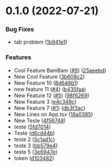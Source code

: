 # 0.1.0 (2022-07-21)


### Bug Fixes

* tab problem ([1b941e1](https://github.com/juninholiveira/channel-mixer-cicd-playground/commit/1b941e1f77a651ce922c84ac8f19c2fe518fb61d))


### Features

* Cool Feature BamBam ([#9](https://github.com/juninholiveira/channel-mixer-cicd-playground/issues/9)) ([25aeebd](https://github.com/juninholiveira/channel-mixer-cicd-playground/commit/25aeebd97feb56c3a71fbd994fbb41ccf684fd37))
* New Cool Feature ([3b608c2](https://github.com/juninholiveira/channel-mixer-cicd-playground/commit/3b608c281672c0143e93515dd6e1b9f2eae9c89c))
* New Feature 10 ([8d648b1](https://github.com/juninholiveira/channel-mixer-cicd-playground/commit/8d648b1d7ecedee74d07251452b1aac4a792a490))
* new feature 11 ([#4](https://github.com/juninholiveira/channel-mixer-cicd-playground/issues/4)) ([b435faa](https://github.com/juninholiveira/channel-mixer-cicd-playground/commit/b435faa0a686727ed45d5450cd9eb928c7654b4c))
* New Feature 12 ([#5](https://github.com/juninholiveira/channel-mixer-cicd-playground/issues/5)) ([98f6269](https://github.com/juninholiveira/channel-mixer-cicd-playground/commit/98f6269e686b20165c3fabce2e73e44f5fd66590))
* New Feature 3 ([e4c348c](https://github.com/juninholiveira/channel-mixer-cicd-playground/commit/e4c348cd3f3914a1f58704c7c29a63edb420cc2c))
* New Feature 7 ([#1](https://github.com/juninholiveira/channel-mixer-cicd-playground/issues/1)) ([db3f3ac](https://github.com/juninholiveira/channel-mixer-cicd-playground/commit/db3f3acf93cfd596557c9b31a355cee15751bbb6))
* New Lines on App.tsx ([18a0385](https://github.com/juninholiveira/channel-mixer-cicd-playground/commit/18a0385f5884bd82215e70311916acadcbd0d605))
* New Teste ([4f56748](https://github.com/juninholiveira/channel-mixer-cicd-playground/commit/4f567480ba8c7efc6617eb815967f4ac4beea44d))
* teste ([5fd7014](https://github.com/juninholiveira/channel-mixer-cicd-playground/commit/5fd70146c35d67f669950f974969efb458c22655))
* Teste ([d6cd44b](https://github.com/juninholiveira/channel-mixer-cicd-playground/commit/d6cd44b838fe56e22da1ea21744c8efcf3d8950c))
* teste 2 ([5c1ad1c](https://github.com/juninholiveira/channel-mixer-cicd-playground/commit/5c1ad1cea8753f7585fc71c733b8a70ad8abc193))
* teste 3 ([bb579e4](https://github.com/juninholiveira/channel-mixer-cicd-playground/commit/bb579e4080816317c00e3090af6cf0f598410d4e))
* teste 5 ([3e6947e](https://github.com/juninholiveira/channel-mixer-cicd-playground/commit/3e6947e1ae35fffd09d03d60bbe8ab67ca85da0c))
* token ([d103482](https://github.com/juninholiveira/channel-mixer-cicd-playground/commit/d10348267246e482d22c6af423818b33ee170ec1))



